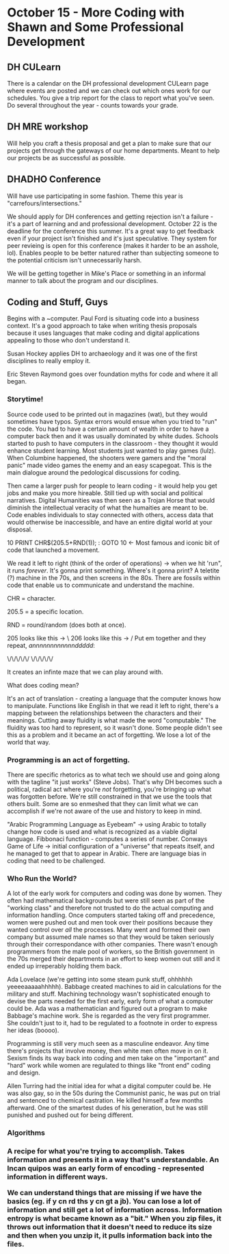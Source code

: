 # October 15 - More Coding with Shawn and Some Professional Development

<h2>DH CULearn</h2>
<p>There is a calendar on the DH professional development CULearn page where events are posted and we can check out which ones work for our schedules. You give a trip report for the class to report what you've seen. Do several throughout the year - counts towards your grade.</p>
<h2>DH MRE workshop</h2>
<p>Will help you craft a thesis proposal and get a plan to make sure that our projects get through the gateways of our home departments. Meant to help our projects be as successful as possible.</p>
<h2>DHADHO Conference</h2>
<p>Will have use participating in some fashion. Theme this year is "carrefours/intersections."</p>
<p>We should apply for DH conferences and getting rejection isn't a failure - it's a part of learning and and professional development. October 22 is the deadline for the conference this summer. It's a great way to get feedback even if your project isn't finished and it's just speculative. They system for peer revieing is open for this conference (makes it harder to be an asshole, lol). Enables people to be better natured rather than subjecting someone to the potential criticism isn't unnecessarily harsh.</p>
<p>We will be getting together in Mike's Place or something in an informal manner to talk about the program and our disciplines.</p>
<h2>Coding and Stuff, Guys</h2>
<p>Begins with a ~computer. Paul Ford is situating code into a business context. It's a good approach to take when writing thesis proposals because it uses languages that make coding and digital applications appealing to those who don't understand it. </p>
<p>Susan Hockey applies DH to archaeology and it was one of the first disciplines to really employ it.</p>
<p>Eric Steven Raymond goes over foundation myths for code and where it all began.</p>
<h3>Storytime!</h3>
<p>Source code used to be printed out in magazines (wat), but they would sometimes have typos. Syntax errors would ensue when you tried to "run" the code. You had to have a certain amount of wealth in order to have a computer back then and it was usually dominated by white dudes. Schools started to push to have computers in the classroom - they thought it would enhance student learning. Most students just wanted to play games (lulz). When Columbine happened, the shooters were gamers and the "moral panic" made video games the enemy and an easy scapegoat. This is the main dialogue around the pedological discussions for coding.</p>
<p>Then came a larger push for people to learn coding - it would help you get jobs and make you more hireable. Still tied up with social and political narratives. Digital Humanities was then seen as a Trojan Horse that would diminish the intellectual veracity of what the humaities are meant to be. Code enables individuals to stay connected with others, access data that would otherwise be inaccessible, and have an entire digital world at your disposal.</p>
<p>10 PRINT CHR$(205.5+RND(1)); : GOTO 10 <- Most famous and iconic bit of code that launched a movement.</p>
<p>We read it left to right (think of the order of operations) -> when we hit 'run", it runs <em>forever</em>. It's gonna print something. Where's it gonna print? A teletite (?) machine in the 70s, and then screens in the 80s. There are fossils within code that enable us to communicate and understand the machine.</p>
<p>CHR = character.</p>
<p>205.5 = a specific location. </p>
<p>RND = round/random (does both at once).</p>
<p>205 looks like this -> \ 206 looks like this -> / Put em together and they repeat, <em>annnnnnnnnnnnddddd</em>:</p>
<p>\/\/\/\/\/
    \/\/\/\/\/</p>
<p>It creates an infinte maze that we can play around with.</p>
<p>What does coding mean?</p>
<p>It's an act of translation - creating a language that the computer knows how to manipulate. Functions like English in that we read it left to right, there's a mapping between the relationships between the characters and their meanings. Cutting away fluidity is what made the word "computable." The fluidity was too hard to represent, so it wasn't done. Some people didn't see this as a problem and it became an act of forgetting. We lose a lot of the world that way.</p>
<h3>Programming is an act of forgetting.</h3>
<p>There are specific rhetorics as to what tech we should use and going along with the tagline "it just works" (Steve Jobs). That's why DH becomes such a political, radical act where you're <em>not</em> forgetting, you're bringing up what was forgotten before. We're still constrained in that we use the tools that others built. Some are so enmeshed that they can limit what we can accomplish if we're not aware of the use and history to keep in mind.</p>
<p>"Arabic Programming Language as Eyebeam" -> using Arabic to totally change how code is used and what is recognized as a viable digital language. Fibbonaci function - computes a series of number. Conways Game of Life -> initial configuration of a "universe" that repeats itself, and he managed to get that to appear in Arabic. There are language bias in coding that need to be challenged.</p>
<h3>Who Run the World?</h3>
<p>A lot of the early work for computers and coding was done by women. They often had mathematical backgrounds but were still seen as part of the "working class" and therefore not trusted to do the actual computing and information handling. Once computers started taking off and precedence, women were pushed out and men took over their positions because they wanted control over <em>all</em> the processes. Many went and formed their own company but assumed male names so that they would be taken seriously through their correspondance with other companies. There wasn't enough programmers from the male pool of workers, so the British government in the 70s merged their departments in an effort to keep women out still and it ended up irreperably holding them back.</p>
<p>Ada Lovelace (we're getting into some steam punk stuff, ohhhhhh yeeeeaaaaahhhhh). Babbage created machines to aid in calculations for the military and stuff. Machining technology wasn't sophisticated enough to devise the parts needed for the first early, early form of what a computer could be. Ada was a mathematician and figured out a program to make Babbage's machine work. She is regarded as the very first programmer. She couldn't just to it, had to be regulated to a footnote in order to express her ideas (boooo).</p>
<p>Programming is still very much seen as a masculine endeavor. Any time there's projects that involve money, then white men often move in on it. Sexism finds its way back into coding and men take on the "important" and "hard" work while women are regulated to things like "front end" coding and design.</p>
<p>Allen Turring had the initial idea for what a digital computer could be. He was also gay, so in the 50s during the Communist panic, he was put on trial and sentenced to chemical castration. He killed himself a few months afterward. One of the smartest dudes of his generation, but he was still punished and pushed out for being different.</p>
<h3>Algorithms<h3>
<p>A recipe for what you're trying to accomplish. Takes information and presents it in a way that's understandable. An Incan quipos was an early form of encoding - represented information in different ways.</p>
<p>We can understand things that are missing if we have the basics (eg. if y cn rd ths y cn gt a jb). You can lose a lot of information and still get a lot of information across. Information entropy is what became known as a "bit." When you zip files, it throws out information that it doesn't need to reduce its size and then when you unzip it, it pulls information back into the files. 
